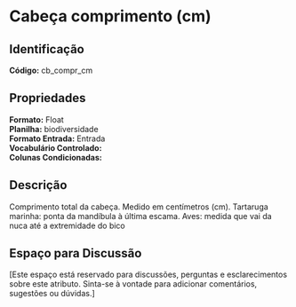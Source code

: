 # Cabeça comprimento (cm)

## Identificação
**Código:** cb_compr_cm

## Propriedades
**Formato:** Float  
**Planilha:** biodiversidade  
**Formato Entrada:** Entrada  
**Vocabulário Controlado:**   
**Colunas Condicionadas:**   

## Descrição
Comprimento total da cabeça. Medido em centímetros (cm). Tartaruga marinha: ponta da mandíbula à última escama. Aves: medida que vai da nuca até a extremidade do bico

## Espaço para Discussão
[Este espaço está reservado para discussões, perguntas e esclarecimentos sobre este atributo. Sinta-se à vontade para adicionar comentários, sugestões ou dúvidas.]
